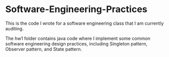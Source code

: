 # Software-Engineering-Practices
This is the code I wrote for a software engineering class that I am currently auditing. 

The hw1 folder contains java code where I implement some common software engineering design practices, including Singleton pattern, Observer pattern, and State pattern.
